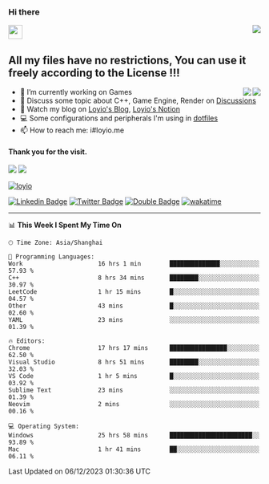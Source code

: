 <h3 align="left">Hi there</h3>
<img src='https://em-content.zobj.net/source/animated-noto-color-emoji/356/waving-hand_light-skin-tone_1f44b-1f3fb_1f3fb.gif' width='28' />
<a align="right" href="https://github.com/loyio/loyio/blob/master/STAR/README.md"><img align="right" src="https://img.shields.io/badge/LOYIO-STAR-green" /></a>

## All my files have no restrictions, You can use it freely according to the License !!!

<a href="https://github.com/loyio#gh-light-mode-only">
     <img align="right"  src="https://loy-readme.vercel.app/api/top-langs/?username=loyio&langs_count=6&hide=css,html,jupyter%20notebook" />
</a>

<a href="https://github.com/loyio#gh-dark-mode-only">
  <img align="right"  src="https://loy-readme.vercel.app/api/top-langs/?username=loyio&langs_count=6&theme=slateorange&hide=css,html,jupyter%20notebook" />
</a>



- 🔭 I’m currently working on Games
- 💬 Discuss some topic about C++, Game Engine, Render on [Discussions](https://github.com/loyio/loyio/discussions)
- 📔 Watch my blog on [Loyio's Blog](https://loyio.me), [Loyio's Notion](https://loyio.notion.site/loyio/Loyio-s-Dashboard-2f56bd29222a445ea9d9e8802a1ac83b)
- 💻 Some configurations and peripherals I'm using in [dotfiles](https://github.com/loyio/dotfiles)
- 📫 How to reach me: i#loyio.me


#### Thank you for the visit.
<img src="http://profile-counter.glitch.me/loyio/count.svg" />

<img src="https://loy-readme.vercel.app/api?username=loyio&show_icons=true&hide=stars&include_all_commits=true&hide_title=true&theme=slateorange" />

     

[![loyio](https://github-profile-trophy.vercel.app/?username=loyio&theme=onedark&column=4)](https://github.com/loyio)

[![Linkedin Badge](https://img.shields.io/badge/-@loyio-0077b5?style=flat-square&logo=Linkedin&logoColor=white&labelColor=0077b5&link=https://www.linkedin.com/in/loyio-hex-363172158/)](https://www.linkedin.com/in/loyio-hex-363172158/)
[![Twitter Badge](https://img.shields.io/badge/-@loyiome-000000?style=flat-square&labelColor=000000&logo=x&logoColor=white&link=https://twitter.com/loyiome)](https://twitter.com/loyiome)
[![Double Badge](https://img.shields.io/badge/@loyio-007722?style=flat&logo=Douban&logoColor=white)](https://www.douban.com/people/susmote)
[![wakatime](https://wakatime.com/badge/user/c0ddc104-5a20-41d1-ab9a-c4d9ea20a4d9.svg)](https://wakatime.com/@c0ddc104-5a20-41d1-ab9a-c4d9ea20a4d9)

-------
<!--START_SECTION:waka-->
📊 **This Week I Spent My Time On** 

```text
🕑︎ Time Zone: Asia/Shanghai

💬 Programming Languages: 
Work                     16 hrs 1 min        ██████████████░░░░░░░░░░░   57.93 % 
C++                      8 hrs 34 mins       ████████░░░░░░░░░░░░░░░░░   30.97 % 
LeetCode                 1 hr 15 mins        █░░░░░░░░░░░░░░░░░░░░░░░░   04.57 % 
Other                    43 mins             █░░░░░░░░░░░░░░░░░░░░░░░░   02.60 % 
YAML                     23 mins             ░░░░░░░░░░░░░░░░░░░░░░░░░   01.39 % 

🔥 Editors: 
Chrome                   17 hrs 17 mins      ████████████████░░░░░░░░░   62.50 % 
Visual Studio            8 hrs 51 mins       ████████░░░░░░░░░░░░░░░░░   32.03 % 
VS Code                  1 hr 5 mins         █░░░░░░░░░░░░░░░░░░░░░░░░   03.92 % 
Sublime Text             23 mins             ░░░░░░░░░░░░░░░░░░░░░░░░░   01.39 % 
Neovim                   2 mins              ░░░░░░░░░░░░░░░░░░░░░░░░░   00.16 % 

💻 Operating System: 
Windows                  25 hrs 58 mins      ███████████████████████░░   93.89 % 
Mac                      1 hr 41 mins        ██░░░░░░░░░░░░░░░░░░░░░░░   06.11 % 
```


 Last Updated on 06/12/2023 01:30:36 UTC
<!--END_SECTION:waka-->
